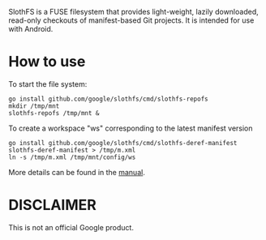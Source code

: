 
SlothFS is a FUSE filesystem that provides light-weight, lazily downloaded,
read-only checkouts of manifest-based Git projects. It is intended for use with
Android.


How to use
==========

To start the file system:

    go install github.com/google/slothfs/cmd/slothfs-repofs
    mkdir /tmp/mnt
    slothfs-repofs /tmp/mnt &

To create a workspace "ws" corresponding to the latest manifest version

    go install github.com/google/slothfs/cmd/slothfs-deref-manifest
    slothfs-deref-manifest > /tmp/m.xml
    ln -s /tmp/m.xml /tmp/mnt/config/ws

More details can be found in the [manual](docs/manual.md).


DISCLAIMER
==========

This is not an official Google product.
